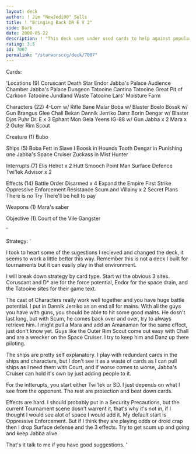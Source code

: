 ```yaml
---
layout: deck
author: ! Jim "NewJedi00" Sells
title: ! "Bringing Back DR E V 2"
side: Dark
date: 2000-05-22
description: ! "This deck uses under used cards to help against popular deck strategies."
rating: 3.5
id: 7007
permalink: "/starwarsccg/deck/7007"
---
```

Cards: 

'Locations (9)
Coruscant
Death Star
Endor
Jabba's Palace Audience Chamber
Jabba's Palace Dungeon
Tatooine Cantina
Tatooine Great Pit of Carkoon
Tatooine Jundland Waste
Tatooine Lars' Moisture Farm

Characters (22)
4-Lom w/ Rifle
Bane Malar
Boba w/ Blaster
Boelo
Bossk w/ Gun
Brangus Glee
Chall Bekan
Dannik Jerriko
Danz Borin
Dengar w/ Blaster
Djas Puhr
Dr. E x 3
Ephant Mon
Gela Yeens
IG-88 w/ Gun
Jabba x 2
Mara x 2
Outer Rim Scout

Creature (1)
Bubo

Ships (5)
Boba Fett in Slave I
Boosk in Hounds Tooth
Dengar in Punishing one
Jabba's Space Cruiser
Zuckass in Mist Hunter

Interrupts (7)
Elis Helrot x 2
Hutt Smooch
Point Man
Surface Defence
Twi'lek Advisor x 2

Effects (14)
Battle Order
Disarmed x 4
Expand the Empire
First Strike
Oppressive Enforcement
Resistance
Scum and Villainy x 2
Secret Plans
There is no Try
There'll be hell to pay

Weapons (1)
Mara's saber

Objective (1)
Court of the Vile Gangster





'

Strategy: '

I took to heart some of the sugestions I recieved and changed the deck, it seems to work a little better this way. Remember this is not a deck I built for tournaments but it can easily play in that environment.

I will break down strategy by card type. Start w/ the obvious 3 sites. Coruscant and D* are for the force potential, Endor for the space drain, and the Tatooine sites for their game text.

The cast of Characters really work well together and you have huge battle potential. I put in Dannik Jerriko as an end all for mains. With all the guys you have with guns, you should be able to hit some good mains. He dosn't last long, but with Scum, he comes back over and over, try to always retrieve him. I might pull a Mara and add an Amanaman for the same effect, just don't know yet.
Guys like the Outer Rim Scout come out easy with Chall and are a wrecker on the Space Cruiser. I try to keep him and Danz up there piloting.

The ships are pretty self explanatory. I play with redundant cards in the ships and characters, but I don't see it as a waste of cards as I can pull ships as I need them with Court, and if worse comes to worse, Jabba's Cruiser can hold it's own by just adding people to it.

For the intterupts, you start either Twi'lek or SD. I just depends on what I see from the opponent. The rest are protection and beat down cards.

Effects are hard. I should probably put in a Security Precautions, but the current Tournament scene dosn't warrent it, that's why it's not in, if I thought I would see alot of space I would add it. My default start is Oppressive Enforcement. But if I think they are playing odds or droid crap then I drop Surface defense and the 3 effects. Try to get scum up and going and keep Jabba alive.

That's it talk to me if you have good suggestions. '

